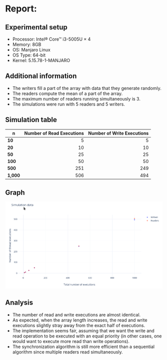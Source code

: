 # Report:

## Experimental setup
 - Processor: Intel® Core™ i3-5005U × 4
 - Memory: 8GB
 - OS: Manjaro Linux
 - OS Type: 64-bit
 - Kernel: 5.15.78-1-MANJARO

## Additional information
 - The writers fill a part of the array with data that they generate randomly.
 - The readers compute the mean of a part of the array.
 - The maximum number of readers running simultaneously is 3.
 - The simulations were run with 5 readers and 5 writers.

## Simulation table
| **n**     | **Number of Read Executions** | **Number of Write Executions** |
|-----------|------------------------------:|-------------------------------:|
| **10**    |                             5 |                              5 |
| **20**    |                            10 |                             10 |
| **50**    |                            25 |                             25 |
| **100**   |                            50 |                             50 |
| **500**   |                           251 |                            249 |
| **1,000** |                           506 |                            494 |

## Graph
<img src="graph.png" alt="Graph"/>

## Analysis
 - The number of read and write executions are almost identical.
 - As expected, when the array length increases, the read and write executions slightly stray away from the exact half of executions.
 - The implementation seems fair, assuming that we want the write and read operation to be executed with an equal priority (in other cases, one would want to execute more read than write operations).
 - The synchronization algorithm is still more efficient than a sequential algorithm since multiple readers read simultaneously.